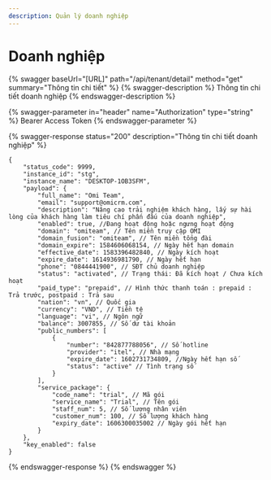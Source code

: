 ```yaml
---
description: Quản lý doanh nghiệp
---
```


# Doanh nghiệp

{% swagger baseUrl="[URL]" path="/api/tenant/detail" method="get" summary="Thông tin chi tiết" %}
{% swagger-description %}
Thông tin chi tiết doanh nghiệp
{% endswagger-description %}

{% swagger-parameter in="header" name="Authorization" type="string" %}
Bearer Access Token
{% endswagger-parameter %}

{% swagger-response status="200" description="Thông tin chi tiết doanh nghiệp" %}
```
{
    "status_code": 9999,
    "instance_id": "stg",
    "instance_name": "DESKTOP-1OB3SFM",
    "payload": {
        "full_name": "Omi Team",
        "email": "support@omicrm.com",
        "description": "Nâng cao trải nghiệm khách hàng, lấy sự hài lòng của khách hàng làm tiêu chí phấn đấu của doanh nghiệp",
        "enabled": true, //Đang hoạt động hoặc ngưng hoạt động
        "domain": "omiteam", // Tên miền truy cập OMI
        "domain_fusion": "omiteam", // Tên miền tổng đài
        "domain_expire": 1584606068154, // Ngày hết hạn domain
        "effective_date": 1583396482840, // Ngày kích hoạt
        "expire_date": 1614936981790, // Ngày hết hạn
        "phone": "0844441900", // SĐT chủ doanh nghiệp
        "status": "activated", // Trạng thái: Đã kích hoạt / Chưa kích hoạt
        "paid_type": "prepaid", // Hình thức thanh toán : prepaid : Trả trước, postpaid : Trả sau
        "nation": "vn", // Quốc gia
        "currency": "VND", // Tiền tệ
        "language": "vi", // Ngôn ngữ
        "balance": 3007855, // Số dư tài khoản
        "public_numbers": [
            {
                "number": "842877788056", // Số hotline
                "provider": "itel", // Nhà mạng
                "expire_date": 1602731734809, //Ngày hết hạn số
                "status": "active" // Tình trạng số
            }
        ],
        "service_package": {
            "code_name": "trial", // Mã gói
            "service_name": "Trial", // Tên gói
            "staff_num": 5, // Số lượng nhân viên
            "customer_num": 100, // Số lượng khách hàng
            "expiry_date": 1606300035002 // Ngày gói hết hạn
        }
    },
    "key_enabled": false
}
```
{% endswagger-response %}
{% endswagger %}

